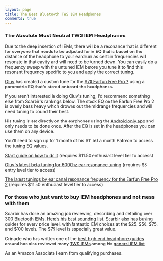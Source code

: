 ```yaml
---
layout: page
title: The Best Bluetooth TWS IEM Headphones
comments: true
---
```


### The Absolute Most Neutral TWS IEM Headphones

Due to the deep insertion of IEMs, there will be a resonance that is different for everyone that needs to be adjusted for in EQ that is based on the distance of the headphone to your eardrum as certain frequencies will resonate in that cavity and will need to be turned down. You can easily do a frequency sweep with the untuned IEM before you tune it to find this resonant frequency specific to you and apply the correct tuning.

[Oluv](https://www.patreon.com/oluvsone) has created a custom tune for the [$70 Earfun Free Pro 2](https://www.amazon.com/Earbuds-Free-Pro-Cancelling-Bluetooth/dp/B09JWMJ7PW?crid=84UUFOP6Z6NG&dib=eyJ2IjoiMSJ9.996ZyJEdQyoUw6wyxgj4G9c5MFIeGvkRRoW-2hTpHCJasSuhPK5VdbxN7pRA3XZ9_HeR2Ptfv4tvQeOkduLXLWuR93ncYxX7146x7eQ3exJSplmh2o7ZC9h4MbnrouUG4gs4aaYD1AkudjcOUzUUmjo7Lk09svVGGIDbU3WsmqLp5EWVTiVU75lFMKNwW98N8JXd8QctAv5X9R4CLIDZkBGTLg7jp5y9DxSSn4V8o18.wTVKY5zMG2Pim7iVBC-0VHsWOB2Kebr0J8rzb6LsD8I&dib_tag=se&keywords=earfun+free+pro+2&qid=1726036107&sprefix=earfun+free+pro+%2Caps%2C160&sr=8-1-spons&sp_csd=d2lkZ2V0TmFtZT1zcF9hdGY&psc=1&linkCode=ll1&tag=rankingspea01-20&linkId=07e39e6218331bf52b6057113edeefc6&language=en_US&ref_=as_li_ss_tl) using a parametric EQ that's stored onboard the headphones. 

If you aren't interested in doing Oluv's tuning, I’d recommend something else from Scarbir's rankings below. The stock EQ on the Earfun Free Pro 2 is overly bass heavy which drowns out the midrange frequencies and will need tuning to sound their best.

His tuning is set directly on the earphones using the [Android only app](https://play.google.com/store/apps/details?id=com.airoha.utapp.sdk) and only needs to be done once. After the EQ is set in the headphones you can use them on any device.

You’ll need to sign up for 1 month of his $11.50 a month Patreon to access the tuning EQ values.

[Start guide on how to do it](https://www.patreon.com/posts/startguide-how-2-60244725) (requires $11.50 enthusiast level tier to access)

[Oluv's latest beta tuning for 6000hz ear resonance tuning](https://www.patreon.com/posts/earfun-free-pro-88022589) (requires $3 entry level tier to access)

[The latest tunings by ear canal resonance frequency for the Earfun Free Pro 2](https://www.patreon.com/posts/earfun-free-pro-64745232) (requires $11.50 enthusiast level tier to access)

### For those who just want to buy IEM headphones and not mess with them

Scarbir has done an amazing job reviewing, describing and detailing over 300 Bluetooth IEMs. [Here’s his best sounding list](https://www.scarbir.com/best-sounding-earbuds). Scarbir also has [buying guides](https://www.scarbir.com/guides) for every price level, with fantastic IEM choices at the $25, $50, $75, and $100 levels. The $75 level is especially great value.

Crinacle who has written one of the [best high end headphone guides](https://crinacle.com/rankings/headphones/) around has also reviewed many [TWS IEMs](https://crinacle.com/guide/tws/) among his [general IEM list](https://crinacle.com/rankings/iems/)

As an Amazon Associate I earn from qualifying purchases.
